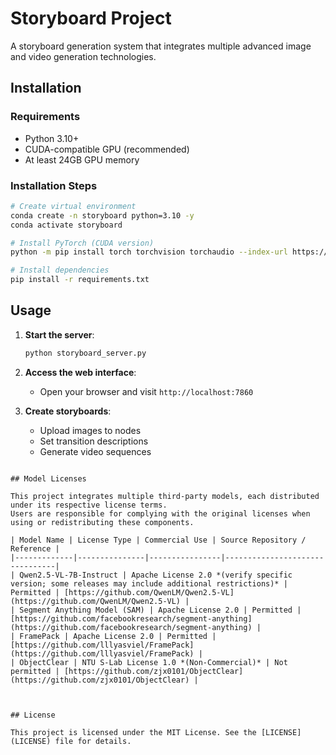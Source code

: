 # Storyboard Project

A storyboard generation system that integrates multiple advanced image and video generation technologies.

## Installation

### Requirements
- Python 3.10+
- CUDA-compatible GPU (recommended)
- At least 24GB GPU memory

### Installation Steps

```bash
# Create virtual environment
conda create -n storyboard python=3.10 -y
conda activate storyboard

# Install PyTorch (CUDA version)
python -m pip install torch torchvision torchaudio --index-url https://download.pytorch.org/whl/cu126

# Install dependencies
pip install -r requirements.txt
```

## Usage

1. **Start the server**:
   ```bash
   python storyboard_server.py
   ```

2. **Access the web interface**:
   - Open your browser and visit `http://localhost:7860`

3. **Create storyboards**:
   - Upload images to nodes
   - Set transition descriptions
   - Generate video sequences

```

## Model Licenses

This project integrates multiple third-party models, each distributed under its respective license terms.  
Users are responsible for complying with the original licenses when using or redistributing these components.

| Model Name | License Type | Commercial Use | Source Repository / Reference |
|-------------|---------------|----------------|--------------------------------|
| Qwen2.5-VL-7B-Instruct | Apache License 2.0 *(verify specific version; some releases may include additional restrictions)* | Permitted | [https://github.com/QwenLM/Qwen2.5-VL](https://github.com/QwenLM/Qwen2.5-VL) |
| Segment Anything Model (SAM) | Apache License 2.0 | Permitted | [https://github.com/facebookresearch/segment-anything](https://github.com/facebookresearch/segment-anything) |
| FramePack | Apache License 2.0 | Permitted | [https://github.com/lllyasviel/FramePack](https://github.com/lllyasviel/FramePack) |
| ObjectClear | NTU S-Lab License 1.0 *(Non-Commercial)* | Not permitted | [https://github.com/zjx0101/ObjectClear](https://github.com/zjx0101/ObjectClear) |



## License

This project is licensed under the MIT License. See the [LICENSE](LICENSE) file for details.
